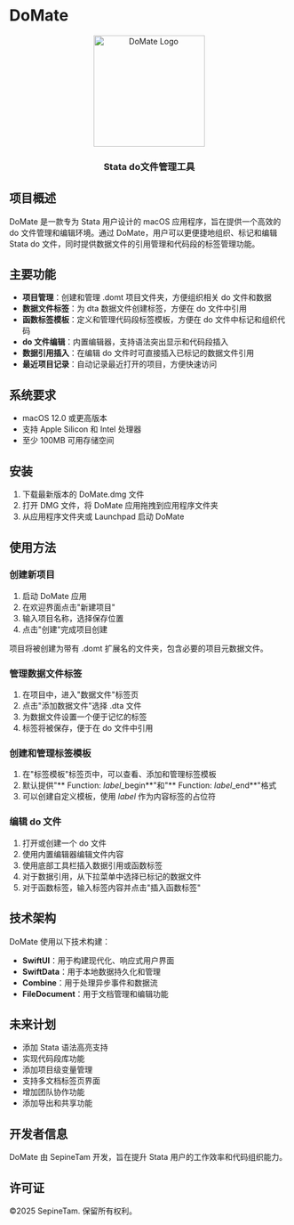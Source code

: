 # DoMate

<div align="center">
    <img src="https://via.placeholder.com/200x200.png?text=DoMate" alt="DoMate Logo" width="200"/>
    <h3>Stata do文件管理工具</h3>
</div>

## 项目概述

DoMate 是一款专为 Stata 用户设计的 macOS 应用程序，旨在提供一个高效的 do 文件管理和编辑环境。通过 DoMate，用户可以更便捷地组织、标记和编辑 Stata do 文件，同时提供数据文件的引用管理和代码段的标签管理功能。

## 主要功能

- **项目管理**：创建和管理 .domt 项目文件夹，方便组织相关 do 文件和数据
- **数据文件标签**：为 dta 数据文件创建标签，方便在 do 文件中引用
- **函数标签模板**：定义和管理代码段标签模板，方便在 do 文件中标记和组织代码
- **do 文件编辑**：内置编辑器，支持语法突出显示和代码段插入
- **数据引用插入**：在编辑 do 文件时可直接插入已标记的数据文件引用
- **最近项目记录**：自动记录最近打开的项目，方便快速访问

## 系统要求

- macOS 12.0 或更高版本
- 支持 Apple Silicon 和 Intel 处理器
- 至少 100MB 可用存储空间

## 安装

1. 下载最新版本的 DoMate.dmg 文件
2. 打开 DMG 文件，将 DoMate 应用拖拽到应用程序文件夹
3. 从应用程序文件夹或 Launchpad 启动 DoMate

## 使用方法

### 创建新项目

1. 启动 DoMate 应用
2. 在欢迎界面点击"新建项目"
3. 输入项目名称，选择保存位置
4. 点击"创建"完成项目创建

项目将被创建为带有 .domt 扩展名的文件夹，包含必要的项目元数据文件。

### 管理数据文件标签

1. 在项目中，进入"数据文件"标签页
2. 点击"添加数据文件"选择 .dta 文件
3. 为数据文件设置一个便于记忆的标签
4. 标签将被保存，便于在 do 文件中引用

### 创建和管理标签模板

1. 在"标签模板"标签页中，可以查看、添加和管理标签模板
2. 默认提供"** Function: $label$_begin**"和"** Function: $label$_end**"格式
3. 可以创建自定义模板，使用 $label$ 作为内容标签的占位符

### 编辑 do 文件

1. 打开或创建一个 do 文件
2. 使用内置编辑器编辑文件内容
3. 使用底部工具栏插入数据引用或函数标签
4. 对于数据引用，从下拉菜单中选择已标记的数据文件
5. 对于函数标签，输入标签内容并点击"插入函数标签"

## 技术架构

DoMate 使用以下技术构建：

- **SwiftUI**：用于构建现代化、响应式用户界面
- **SwiftData**：用于本地数据持久化和管理
- **Combine**：用于处理异步事件和数据流
- **FileDocument**：用于文档管理和编辑功能

## 未来计划

- 添加 Stata 语法高亮支持
- 实现代码段库功能
- 添加项目级变量管理
- 支持多文档标签页界面
- 增加团队协作功能
- 添加导出和共享功能

## 开发者信息

DoMate 由 SepineTam 开发，旨在提升 Stata 用户的工作效率和代码组织能力。

## 许可证

©2025 SepineTam. 保留所有权利。
